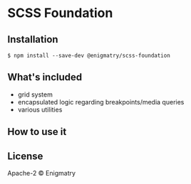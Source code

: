# SCSS Foundation

## Installation

```
$ npm install --save-dev @enigmatry/scss-foundation
```

## What's included

- grid system
- encapsulated logic regarding breakpoints/media queries
- various utilities

## How to use it



## License

Apache-2 © Enigmatry
